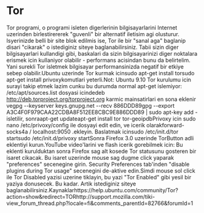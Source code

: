 # Tor

Tor programi, o programi isleten digerlerinin bilgisayarlarini
Internet uzerinden birlestirererek "guvenli" bir alternatif iletisim
agi olusturur. Isyerinizde belli bir site blok edilmis ise, Tor ile
bir "sanal aga" baglanip disari "cikarak" o istediginiz siteye
baglanabilirsiniz. Tabii sizin diger bilgisayarlari kullandigi gibi,
baskalari da sizin bilgisayarinizi diger noktalara erismek icin
kullaniyor olabilir - performans acisindan bunu da belirtelim. Yani
surekli Tor isletmek bilgisayar performansinizda negatif bir etkiye
sebep olabilir.Ubuntu uzerinde Tor kurmak icinsudo apt-get install
torsudo apt-get install privoxykomutlari yeterli.Not: Ubuntu 9.10 Tor
kurulumu icin surayi takip etmek lazim cunku bu durumda normal apt-get
islemiyor: /etc/apt/sources.list dosyasi icindedeb
http://deb.torproject.org/torproject.org karmic mainsatirlari en sona
eklenir vegpg --keyserver keys.gnupg.net --recv 886DDD89gpg --export
A3C4F0F979CAA22CDBA8F512EE8CBC9E886DDD89 | sudo apt-key add
-isletilir, sonraapt-get updateapt-get install tor tor-geoipdbPrivoxy
icin sudo nano /etc/privoxy/config ile dosyayi edit edin, ve icerik
olarakforward-socks4a / localhost:9050 .ekleyin. Baslatmak icinsudo
/etc/init.d/tor startsudo /etc/init.d/privoxy startSonra Firefox 3.0
uzerinde TorButton adli eklentiyi kurun.YouTube video'larini ve flash
icerik gorebilmek icin: Bu eklenti kurulduktan sonra Firefox sag alt
kosede Tor statusunu gosteren bir isaret cikacak. Bu isaret uzerinde
mouse sag dugme click yaparak "preferences" secenegine girin. Security
Preferences tab'inden "disable plugins during Tor usage" secenegini
de-aktive edin.Simdi mouse sol click ile Tor Disabled yazisi uzerine
tiklayin, bu yazi "Tor Enabled" gibi yesil bir yaziya donusecek. Bu
kadar. Artik istediginiz siteye
baglanabilirsiniz.Kaynaklarhttps://help.ubuntu.com/community/Tor?action=show&redirect=TORhttp://support.mozilla.com/tiki-view_forum_thread.php?locale=fi&comments_parentId=82766&forumId=1




